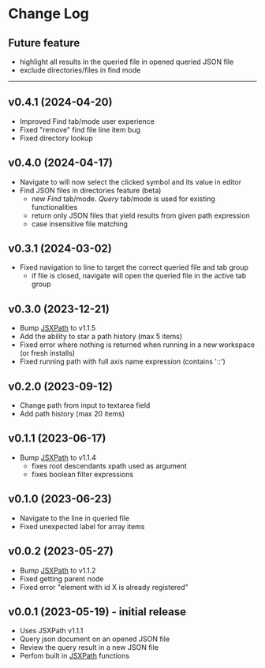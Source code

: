 # Change Log

## Future feature
- highlight all results in the queried file in opened queried JSON file
- exclude directories/files in find mode
---
## v0.4.1 (2024-04-20)
- Improved Find tab/mode user experience
- Fixed "remove" find file line item bug
- Fixed directory lookup

## v0.4.0 (2024-04-17)
- Navigate to will now select the clicked symbol and its value in editor
- Find JSON files in directories feature (beta)
    - new *Find* tab/mode. *Query* tab/mode is used for existing functionalities
    - return only JSON files that yield results from given path expression
    - case insensitive file matching

## v0.3.1 (2024-03-02)
- Fixed navigation to line to target the correct queried file and tab group
    - if file is closed, navigate will open the queried file in the active tab group

## v0.3.0 (2023-12-21)
- Bump [JSXPath](https://github.com/Quang-Nhan/JSXPath) to v1.1.5
- Add the ability to star a path history (max 5 items)
- Fixed error where nothing is returned when running in a new workspace (or fresh installs)
- Fixed running path with full axis name expression (contains '::')

## v0.2.0 (2023-09-12)
- Change path from input to textarea field
- Add path history (max 20 items)

## v0.1.1 (2023-06-17)
- Bump [JSXPath](https://github.com/Quang-Nhan/JSXPath) to v1.1.4
    - fixes root descendants xpath used as argument
    - fixes boolean filter expressions

## v0.1.0 (2023-06-23)
- Navigate to the line in queried file
- Fixed unexpected label for array items

## v0.0.2 (2023-05-27)
- Bump [JSXPath](https://github.com/Quang-Nhan/JSXPath) to v1.1.2
- Fixed getting parent node
- Fixed error "element with id X is already registered" 

## v0.0.1 (2023-05-19) - initial release
- Uses JSXPath v1.1.1
- Query json document on an opened JSON file
- Review the query result in a new JSON file
- Perfom built in [JSXPath](https://github.com/Quang-Nhan/JSXPath) functions